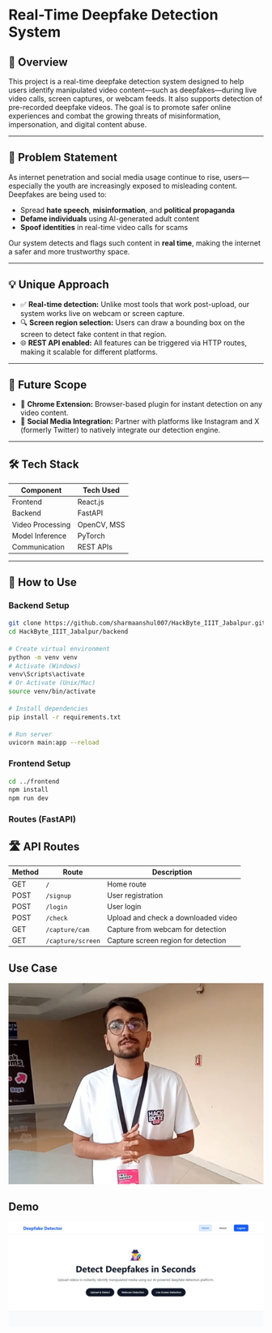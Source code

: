 # Real-Time Deepfake Detection System

## 🚀 Overview

This project is a real-time deepfake detection system designed to help users identify manipulated video content—such as deepfakes—during live video calls, screen captures, or webcam feeds. It also supports detection of pre-recorded deepfake videos. The goal is to promote safer online experiences and combat the growing threats of misinformation, impersonation, and digital content abuse.

---

## 🎯 Problem Statement

As internet penetration and social media usage continue to rise, users—especially the youth are increasingly exposed to misleading content. Deepfakes are being used to:

- Spread **hate speech**, **misinformation**, and **political propaganda**
- **Defame individuals** using AI-generated adult content
- **Spoof identities** in real-time video calls for scams

Our system detects and flags such content in **real time**, making the internet a safer and more trustworthy space.

---

## 💡 Unique Approach

- ✅ **Real-time detection:** Unlike most tools that work post-upload, our system works live on webcam or screen capture.
- 🔍 **Screen region selection:** Users can draw a bounding box on the screen to detect fake content in that region.
- 🌐 **REST API enabled:** All features can be triggered via HTTP routes, making it scalable for different platforms.

---

## 🔮 Future Scope

- 🧩 **Chrome Extension:** Browser-based plugin for instant detection on any video content.
- 🤝 **Social Media Integration:** Partner with platforms like Instagram and X (formerly Twitter) to natively integrate our detection engine.

---

## 🛠 Tech Stack

| Component        | Tech Used   |
| ---------------- | ----------- |
| Frontend         | React.js    |
| Backend          | FastAPI     |
| Video Processing | OpenCV, MSS |
| Model Inference  | PyTorch     |
| Communication    | REST APIs   |

---

## 🧪 How to Use

### Backend Setup

```bash
git clone https://github.com/sharmaanshul007/HackByte_IIIT_Jabalpur.git
cd HackByte_IIIT_Jabalpur/backend

# Create virtual environment
python -m venv venv
# Activate (Windows)
venv\Scripts\activate
# Or Activate (Unix/Mac)
source venv/bin/activate

# Install dependencies
pip install -r requirements.txt

# Run server
uvicorn main:app --reload
```

### Frontend Setup

```bash
cd ../frontend
npm install
npm run dev
```

### Routes (FastAPI)

## 🛣️ API Routes

| Method | Route             | Description                         |
| ------ | ----------------- | ----------------------------------- |
| GET    | `/`               | Home route                          |
| POST   | `/signup`         | User registration                   |
| POST   | `/login`          | User login                          |
| POST   | `/check`          | Upload and check a downloaded video |
| GET    | `/capture/cam`    | Capture from webcam for detection   |
| GET    | `/capture/screen` | Capture screen region for detection |

## Use Case

[![Watch the video](assets/anshul.png)](assets/use-case.mp4)

## Demo

[![Watch the video](assets/home.jpg)](https://youtu.be/2_aaJNtOhq0)
